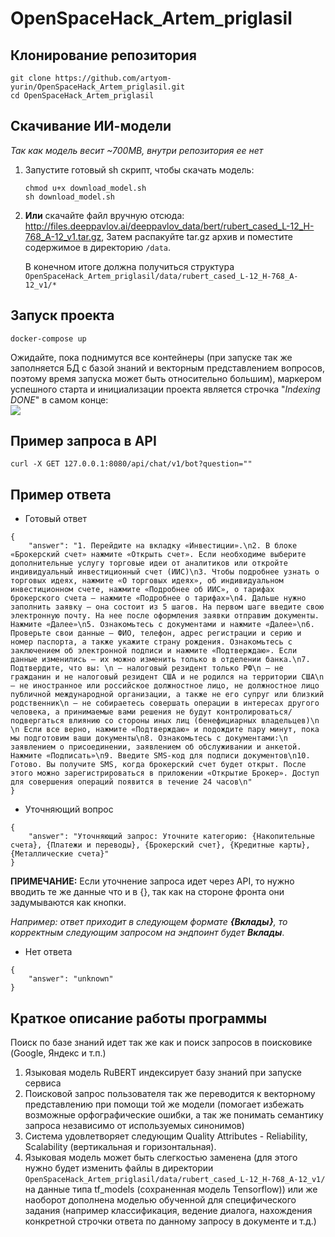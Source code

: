 # OpenSpaceHack_Artem_priglasil

## Клонирование репозитория
```
git clone https://github.com/artyom-yurin/OpenSpaceHack_Artem_priglasil.git
cd OpenSpaceHack_Artem_priglasil
```
## Скачивание ИИ-модели
*Так как модель весит ~700MB, внутри репозитория ее нет* 
1. Запустите готовый sh скрипт, чтобы скачать модель:
    ```
    chmod u+x download_model.sh
    sh download_model.sh 
    ```
2. **Или** скачайте файл вручную отсюда:  
http://files.deeppavlov.ai/deeppavlov_data/bert/rubert_cased_L-12_H-768_A-12_v1.tar.gz,
Затем распакуйте tar.gz архив и поместите содержимое в директорию `/data`.  

    В конечном итоге должна получиться структура  
`OpenSpaceHack_Artem_priglasil/data/rubert_cased_L-12_H-768_A-12_v1/*`

## Запуск проекта
```
docker-compose up
```
Ожидайте, пока поднимутся все контейнеры (при запуске так же заполняется БД с базой знаний и векторным представлением вопросов, поэтому время запуска может быть относительно большим), маркером успешного старта и инициализации проекта является строчка "*Indexing DONE*" в самом конце:  
![](https://i.imgur.com/qlG3GYv.png)

## Пример запроса в API
```
curl -X GET 127.0.0.1:8080/api/chat/v1/bot?question=""
```

## Пример ответа
* Готовый ответ
```json=
{
    "answer": "1. Перейдите на вкладку «Инвестиции».\n2. В блоке «Брокерский счет» нажмите «Открыть счет». Если необходиме выберите дополнительные услугу торговые идеи от аналитиков или откройте индивидуальный инвестиционный счет (ИИС)\n3. Чтобы подробнее узнать о торговых идеях, нажмите «О торговых идеях», об индивидуальном инвестиционном счете, нажмите «Подробнее об ИИС», о тарифах брокерского счета — нажмите «Подробнее о тарифах»\n4. Дальше нужно заполнить заявку — она состоит из 5 шагов. На первом шаге введите свою электронную почту. На нее после оформления заявки отправим документы. Нажмите «Далее»\n5. Ознакомьтесь с документами и нажмите «Далее»\n6. Проверьте свои данные — ФИО, телефон, адрес регистрации и серию и номер паспорта, а также укажите страну рождения. Ознакомьтесь с заключением об электронной подписи и нажмите «Подтверждаю». Если данные изменились — их можно изменить только в отделении банка.\n7. Подтвердите, что вы: \n — налоговый резидент только РФ\n — не гражданин и не налоговый резидент США и не родился на территории США\n — не иностранное или российское должностное лицо, не должностное лицо публичной международной организации, а также не его супруг или близкий родственник\n — не собираетесь совершать операции в интересах другого человека, а принимаемые вами решения не будут контролироваться/подвергаться влиянию со стороны иных лиц (бенефициарных владельцев)\n \n Если все верно, нажмите «Подтверждаю» и подождите пару минут, пока мы подготовим ваши документы\n8. Ознакомьтесь с документами:\n заявлением о присоединении, заявлением об обслуживании и анкетой. Нажмите «Подписать»\n9. Введите SMS-код для подписи документов\n10. Готово. Вы получите SMS, когда брокерский счет будет открыт. После этого можно зарегистрироваться в приложении «Открытие Брокер». Доступ для совершения операций появится в течение 24 часов\n"
}
```

* Уточняющий вопрос

```json=
{
    "answer": "Уточняющий запрос: Уточните категорию: {Накопительные счета}, {Платежи и переводы}, {Брокерский счет}, {Кредитные карты}, {Металлические счета}"
}
```

**ПРИМЕЧАНИЕ:** Если уточнение запроса идет через API, то нужно вводить те же данные что и в {}, так как на стороне фронта они задумываются как кнопки. 

*Например: ответ приходит в следующем формате **{Вклады}**, то корректным следующим запросом на эндпоинт будет **Вклады***.

* Нет ответа
```json=
{
    "answer": "unknown"
}
```

## Краткое описание работы программы

Поиск по базе знаний идет так же как и поиск запросов в поисковике (Google, Яндекс и т.п.)

1. Языковая модель RuBERT индексирует базу знаний при запуске сервиса
2. Поисковой запрос пользователя так же переводится к векторному представлению при помощи той же модели (помогает избежать возможные орфографические ошибки, а так же понимать семантику запроса независимо от используемых синонимов)
3. Система удовлетворяет следующим Quality Attributes - Reliability, Scalability (вертикальная и горизонтальная).
4. Языковая модель может быть слегкостью заменена (для этого нужно будет изменить файлы в директории `OpenSpaceHack_Artem_priglasil/data/rubert_cased_L-12_H-768_A-12_v1/` на данные типа tf_models (сохраненная модель Tensorflow)) или же наоборот дополнена моделью обученной для специфического задания (например классификация, ведение диалога, нахождения конкретной строчки ответа по данному запросу в документе и т.д.)
